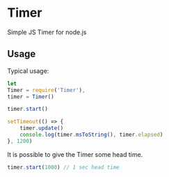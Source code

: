 # Timer
Simple JS Timer for node.js

## Usage

Typical usage:

```javascript
let
Timer = require('Timer'),
timer = Timer()

timer.start()

setTimeout(() => {
	timer.update()
	console.log(timer.msToString(), timer.elapsed)
}, 1200)
```

It is possible to give the Timer some head time.

```javascript
timer.start(1000) // 1 sec head time
```
